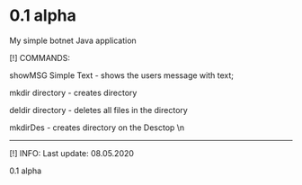 # 0.1 alpha
My simple botnet Java application

[!] COMMANDS:

showMSG Simple Text - shows the users message with text;

mkdir directory - creates directory

deldir directory - deletes all files in the directory

mkdirDes - creates directory on the Desctop \n
***

[!] INFO:
Last update: 08.05.2020

0.1 alpha
